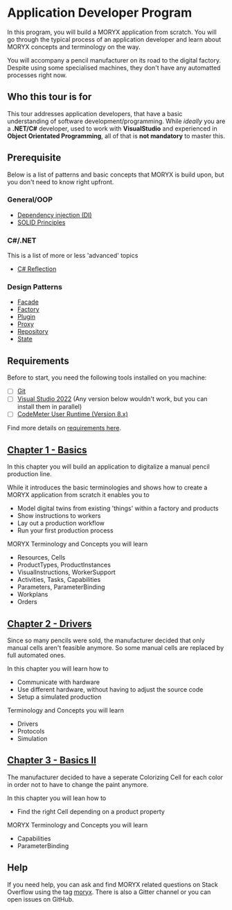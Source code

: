 # Application Developer Program

In this program, you will build a MORYX application from scratch. You will go
through the typical process of an application developer and learn about MORYX
concepts and terminology on the way.

You will accompany a pencil manufacturer on its road to the digital factory. 
Despite using some specialised machines, they don't have any automatted 
processes right now.


## Who this tour is for

This tour addresses application developers, that have a basic understanding of
software development/programming. While *ideally* you are a **.NET/C#** developer,
used to work with **VisualStudio** and experienced in **Object Orientated 
Programming**, all of that is **not mandatory** to master this.


## Prerequisite

Below is a list of patterns and basic concepts that MORYX is build upon, but you
don't need to know right upfront. 

### General/OOP

* [Dependency injection (DI)](https://en.wikipedia.org/wiki/Dependency_injection#:~:text=In%20software%20engineering%2C%20dependency%20injection,leading%20to%20loosely%20coupled%20programs.)
* [SOLID Principles](https://www.c-sharpcorner.com/UploadFile/damubetha/solid-principles-in-C-Sharp)

### C\#/.NET

This is a list of more or less 'advanced' topics

* [C# Reflection](https://learn.microsoft.com/en-us/dotnet/csharp/advanced-topics/reflection-and-attributes/)


### Design Patterns

* [Facade](https://en.wikipedia.org/wiki/Facade_pattern#:~:text=The%20facade%20pattern%20(also%20spelled,complex%20underlying%20or%20structural%20code.))
* [Factory](https://en.wikipedia.org/wiki/Factory_method_pattern#C#)
* [Plugin](https://de.wikipedia.org/wiki/Plugin_(Entwurfsmuster))
* [Proxy](https://en.wikipedia.org/wiki/Proxy_pattern)
* [Repository](https://de.wikipedia.org/wiki/Repository_(Entwurfsmuster))
* [State](https://en.wikipedia.org/wiki/State_pattern)


## Requirements

Before to start, you need the following tools installed on you machine:

* [ ] [Git](https://git-scm.com/)
* [ ] [Visual Studio 2022](https://visualstudio.microsoft.com/downloads/) (Any version below wouldn't work, but you can install them in parallel)
* [ ] [CodeMeter User Runtime (Version 8.x)](https://www.wibu.com/de/support/anwendersoftware/anwendersoftware.html)

Find more details on [requirements here](chapter-0-requirements.md).


## [Chapter 1 - Basics](chapter-1-basics.md)

In this chapter you will build an application to digitalize a manual pencil production line.

While it introduces the basic terminologies and shows how to create a MORYX 
application from scratch it enables you to

* Model digital twins from existing 'things' within a factory and products
* Show instructions to workers
* Lay out a production workflow
* Run your first production process


MORYX Terminology and Concepts you will learn

* Resources, Cells
* ProductTypes, ProductInstances​
* VisualInstructions, WorkerSupport
* Activities, Tasks, Capabilities
* Parameters, ParameterBinding
* Workplans
* Orders

## [Chapter 2 - Drivers](chapter-2-drivers.md)

Since so many pencils were sold, the manufacturer decided that only manual cells aren't feasible anymore. So some manual cells are replaced by full automated ones. 

In this chapter you will learn how to
* Communicate with hardware 
* Use different hardware, without having to adjust the source code
* Setup a simulated production

Terminology and Concepts you will learn
  * Drivers
  * Protocols
  * Simulation


## [Chapter 3 - Basics II](chapter-3-basics-II.md)
The manufacturer decided to have a seperate Colorizing Cell for each color in order not to have to change the paint anymore.

In this chapter you will lean how to

* Find the right Cell depending on a product property

MORYX Terminology and Concepts you will learn 
  * Capabilities
  * ParameterBinding

## Help
If you need help, you can ask and find MORYX related questions on Stack Overflow using the tag [moryx](https://stackoverflow.com/questions/tagged/moryx). There is also a Gitter channel or you can open issues on GitHub.
